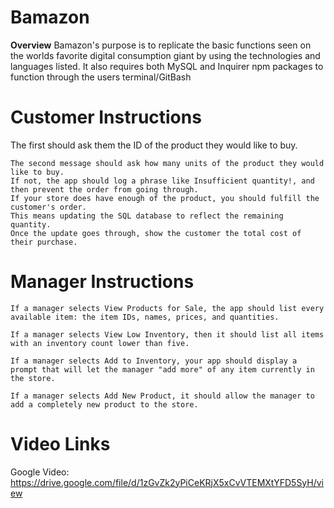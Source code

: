 # Bamazon
 
**Overview** 
Bamazon's purpose is to replicate the basic functions seen on the worlds favorite digital consumption giant by using the technologies and languages listed. It also requires both MySQL and Inquirer npm packages to function through the users terminal/GitBash

# Customer Instructions

The first should ask them the ID of the product they would like to buy.

    The second message should ask how many units of the product they would like to buy.
    If not, the app should log a phrase like Insufficient quantity!, and then prevent the order from going through.
    If your store does have enough of the product, you should fulfill the customer's order.
    This means updating the SQL database to reflect the remaining quantity.
    Once the update goes through, show the customer the total cost of their purchase.

# Manager Instructions

    If a manager selects View Products for Sale, the app should list every available item: the item IDs, names, prices, and quantities.

    If a manager selects View Low Inventory, then it should list all items with an inventory count lower than five.

    If a manager selects Add to Inventory, your app should display a prompt that will let the manager "add more" of any item currently in the store.

    If a manager selects Add New Product, it should allow the manager to add a completely new product to the store.

# Video Links
Google Video: https://drive.google.com/file/d/1zGvZk2yPiCeKRjX5xCvVTEMXtYFD5SyH/view
